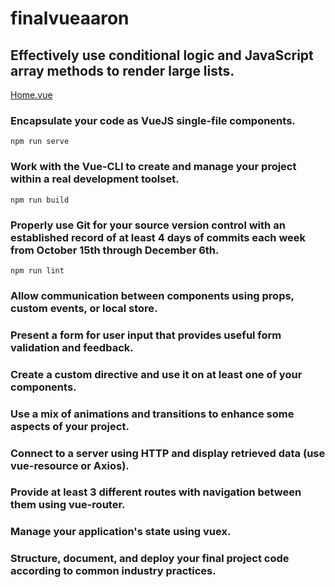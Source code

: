 # finalvueaaron

## Effectively use conditional logic and JavaScript array methods to render large lists.

[Home.vue](https://github.com/akprice95/FinalVueAaron/blob/master/src/Views/Home.vue)


### Encapsulate your code as VueJS single-file components.
```
npm run serve
```

### Work with the Vue-CLI to create and manage your project within a real development toolset.
```
npm run build
```

### Properly use Git for your source version control with an established record of at least 4 days of commits each week from October 15th through December 6th.
```
npm run lint
```

### Allow communication between components using props, custom events, or local store.



### Present a form for user input that provides useful form validation and feedback.



### Create a custom directive and use it on at least one of your components.



### Use a mix of animations and transitions to enhance some aspects of your project.



### Connect to a server using HTTP and display retrieved data (use vue-resource or Axios).



### Provide at least 3 different routes with navigation between them using vue-router.


### Manage your application's state using vuex.



### Structure, document, and deploy your final project code according to common industry practices.